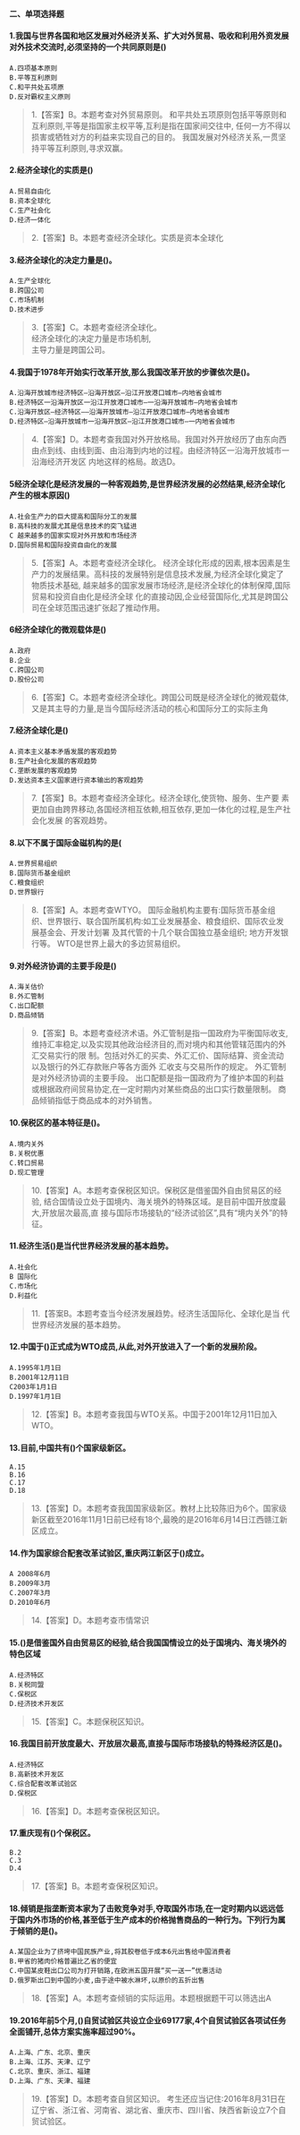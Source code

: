 #### 二、单项选择题
#### 1.我国与世界各国和地区发展对外经济关系、扩大对外贸易、吸收和利用外资发展对外技术交流时,必须坚持的一个共同原则是()
    A.四项基本原则
    B.平等互利原则
    C.和平共处五项原
    D.反对霸权主义原则
>   1.【答案】B。本题考查对外贸易原则。
和平共处五项原则包括平等原则和互利原则,平等是指国家主权平等,互利是指在国家间交往中,
任何一方不得以损害或牺牲对方的利益来实现自己的目的。
我国发展对外经济关系,一贯坚持平等互利原则,寻求双赢。
    
#### 2.经济全球化的实质是()
    A.贸易自由化
    B.资本全球化
    C.生产社会化
    D.经济一体化
>   2.【答案】B。本题考查经济全球化。实质是资本全球化

#### 3.经济全球化的决定力量是()。
    A.生产全球化
    B.跨国公司
    C.市场机制
    D.技术进步
>   3.【答案】C。本题考查经济全球化。  
经济全球化的决定力量是市场机制,   
主导力量是跨国公司。   

#### 4.我国于1978年开始实行改革开放,那么我国改革开放的步骤依次是()。
    A.沿海开放城市经济特区—沿海开放区—沿江开放港口城市—内地省会城市
    B.经济特区一沿海开放区一沿江开放港口城市—一沿海开放城市—内地省会城市
    C.沿海开放区—经济特区——沿海开放城市—沿江开放港口城市—内地省会城市
    D.经济特区—沿海开放城市一沿海开放区—沿江开放港口城市—一内地省会城市
>   4.【答案】D。本题考查我国对外开放格局。我国对外开放经历了由东向西
    由点到线、由线到面、由沿海到内地的过程。由经济特区一沿海开放城市一沿海经济开发区
    内地这样的格局。故选D。


#### 5经济全球化是经济发展的一种客观趋势,是世界经济发展的必然结果,经济全球化产生的根本原因()
    A.社会生产力的巨大提高和国际分工的发展
    B.高科技的发展尤其是信息技术的突飞猛进
    C 越来越多的国家实现对外开放和市场经济
    D.国际贸易和国际投资自由化的发展
>   5.【答案】A。本题考查经济全球化。
经济全球化形成的因素,根本因素是生产力的发展结果。高科技的发展特别是信息技术发展,为经济全球化奠定了物质技术基础,
    越来越多的国家发展市场经济,是经济全球化的体制保障,国际贸易和投资自由化是经济全球
    化的直接动因,企业经营国际化,尤其是跨国公司在全球范围迅速扩张起了推动作用。


#### 6经济全球化的微观载体是()
    A.政府
    B.企业
    C.跨国公司
    D.股份公司
>   6.【答案】C。本题考查经济全球化。跨国公司既是经济全球化的微观载体,
    又是其主导的力量,是当今国际经济活动的核心和国际分工的实际主角

#### 7.经济全球化是()
    A.资本主义基本矛盾发展的客观趋势
    B.生产社会化发展的客观趋势
    C.垄断发展的客观趋势
    D.发达资本主义国家进行资本输出的客观趋势
>   7.【答案】B。本题考查经济全球化。经济全球化,使货物、服务、生产要
    素更加自由跨界移动,各国经济相互依赖,相互依存,更加一体化的过程,是生产社会化发展
    的客观趋势。

#### 8.以下不属于国际金磁机构的是(
    A.世界贸易组织
    B.国际货币基金组织
    C.粮食组织
    D.世界银行
>   8.【答案】A。本题考查WTYO。
国际金融机构主要有:国际货币基金组织、世界银行、联合国所属机构:如工业发展基金、粮食组织、国际农业发展基金会、开发计划署
    及其代管的十几个联合国独立基金组织;
    地方开发银行等。
    WTO是世界上最大的多边贸易组织。


#### 9.对外经济协调的主要手段是()
    A.海关估价
    B.外汇管制
    C.出口配额
    D.商品倾销
>   9.【答案】B。本题考查经济术语。外汇管制是指一国政府为平衡国际收支,
    维持汇率稳定,以及实现其他政治经济目的,而对境内和其他管辖范围内的外汇交易实行的限
    制。包括对外汇的买卖、外汇汇价、国际结算、资金流动以及银行的外汇存款账户等各方面外
    汇收支与交易所作的规定。
    外汇管制是对外经济协调的主要手段。
    出口配额是指一国政府为了维护本国的利益或根据政府间贸易协定,在一定时期内对某些商品的出口实行数量限制。
    商品倾销指低于商品成本的对外销售。

#### 10.保税区的基本特征是()。
    A.境内关外
    B.关税优惠
    C.转口贸易
    D.现汇管理
>   10.【答案】A。本题考查保税区知识。保税区是借鉴国外自由贸易区的经验,
    结合国情设立处于国境内、海关境外的特殊区域。是目前中国开放度最大,开放层次最高,直
    接与国际市场接轨的“经济试验区”,具有“境内关外”的特征。

#### 11.经济生活()是当代世界经济发展的基本趋势。
    A.社会化
    B 国际化
    C.市场化
    D.利益化
>   11.【答案B。本题考查当今经济发展趋势。经济生活国际化、全球化是当
    代世界经济发展的基本趋势。
    
#### 12.中国于()正式成为WTO成员,从此,对外开放进入了一个新的发展阶段。
    A.1995年1月1日
    B.2001年12月11日
    C2003年1月1日
    D.1997年1月1日
>   12.【答案】B。本题考查我国与WTO关系。中国于2001年12月11日加入WTO。

#### 13.目前,中国共有()个国家级新区。
    A.15
    B.16
    C.17
    D.18
>   13.【答案】D。本题考查我国国家级新区。教材上比较陈旧为6个。国家级
    新区截至2016年11月1日前已经有18个,最晚的是2016年6月14日江西赣江新区成立。

#### 14.作为国家综合配套改革试验区,重庆两江新区于()成立。
    A 2008年6月
    B.2009年3月
    C.2007年3月
    D.2010年6月
>   14.【答案】D。本题考查市情常识

#### 15.()是借鉴国外自由贸易区的经验,结合我国国情设立的处于国境内、海关境外的特色区域
    A.经济特区
    B.关税同盟
    C.保税区
    D.经济技术开发区

>   15.【答案】C。本题保税区知识。

#### 16.我国目前开放度最大、开放层次最高,直接与国际市场接轨的特殊经济区是()。
    A.经济特区
    B.高新技术开发区
    C.综合配套改革试验区
    D.保税区
>   16.【答案】D。本题考查保税区知识。

#### 17.重庆现有()个保税区。
    B.2
    C.3
    D.4
>   17.【答案】B。本题考查保税区知识。

#### 18.倾销是指垄断资本家为了击败竞争对手,夺取国外市场,在一定时期内以远远低于国内外市场的价格,甚至低于生产成本的价格抛售商品的一种行为。下列行为属于倾销的是()。
    A.某国企业为了挤垮中国民族产业,将其胶卷低于成本6元出售给中国消费者
    B.甲省的猪肉价格普遍比乙省的便宜
    C.中国某皮鞋出口公司为打开销路,在欧洲五国开展“买一送一”优惠活动
    D.俄罗斯出口到中国的小麦,由于途中被水淋坏,以原价的五折出售
>   18.【答案】A。本题考查倾销的实际运用。本题根据题干可以筛选出A    
    
#### 19.2016年前5个月,()自贸试验区共设立企业69177家,4个自贸试验区各项试任务全面铺开,总体方案实施率超过90%。
    A.上海、广东、北京、重庆
    B.上海、江苏、天津、辽宁
    C.北京、重庆、浙江、福建
    D.上海、广东、天津、福建
>   19.【答案】D。本题考查自贸区知识。
考生还应当记住:2016年8月31日在辽宁省、浙江省、河南省、湖北省、重庆市、四川省、陕西省新设立7个自贸试验区。
    
    